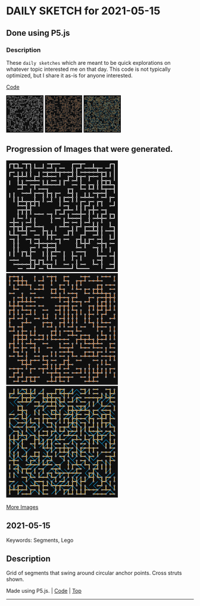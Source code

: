 # DAILY SKETCH for 2021-05-15

## Done using P5.js

### Description

These `daily sketches` which are meant to be quick explorations     on whatever topic interested me on that day. This code is not typically optimized, but I share it as-is     for anyone interested.

[Code](2021-05-15) 

<img src = 'images/keep_2021-05-15-18-30-19.png' width = '100'> <img src = 'images/keep_2021-05-15-18-40-30.png' width = '100'> <img src = 'images/keep_2021-05-15-23-41-25.png' width = '100'> 

## Progression of Images that were generated.

<img src = 'images/keep_2021-05-15-18-30-19.png' width = '300'> 
<img src = 'images/keep_2021-05-15-18-40-30.png' width = '300'> 
<img src = 'images/keep_2021-05-15-23-41-25.png' width = '300'> 


[More Images](2021-05-15/images) 


 ## 2021-05-15
Keywords: Segments, Lego
 

## Description 

 Grid of segments that swing around circular anchor points. Cross struts shown.
 

Made using P5.js. | [Code](2021/2021-05-15/) | [Top](#daily-sketches) 

-----

